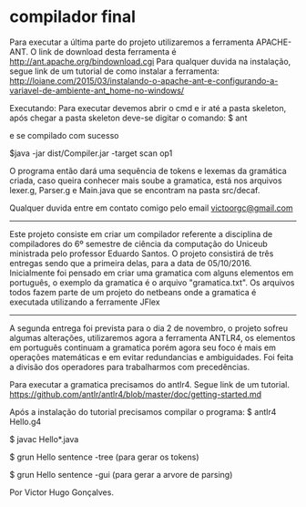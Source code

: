 # compilador final
 Para executar a última parte do projeto utilizaremos a ferramenta APACHE-ANT. 
 O link de download desta ferramenta é http://ant.apache.org/bindownload.cgi
 Para qualquer duvida na instalação, segue link de um tutorial de como instalar a ferramenta: http://loiane.com/2015/03/instalando-o-apache-ant-e-configurando-a-variavel-de-ambiente-ant_home-no-windows/
 
 Executando: 
  Para executar devemos abrir o cmd e ir até a pasta skeleton, após chegar a pasta skeleton deve-se digitar o comando:
  $ ant
  
  e se compilado com sucesso
  
  $java -jar dist/Compiler.jar -target scan op1
  
  O programa então dará uma sequência de tokens e lexemas da gramática criada, caso queira conhecer mais soube a gramatica, está nos arquivos lexer.g, Parser.g e Main.java que se encontram na pasta src/decaf.
  
  Qualquer duvida entre em contato comigo pelo email victoorgc@gmail.com


--------------------------------------------------------------------------------------------------------------------------------
  Este projeto consiste em criar um compilador referente a disciplina de compiladores do 6º semestre de ciência da computação do Uniceub ministrada pelo professor Eduardo Santos.
  O projeto consistirá de três entregas sendo que a primeira delas, para a data de 05/10/2016.
  Inicialmente foi pensado em criar uma gramatica com alguns elementos em português, o exemplo da gramatica é o arquivo "gramatica.txt".
  Os arquivos todos fazem parte de um projeto do netbeans onde a gramatica é executada utilizando a ferramente JFlex
  
  
-----------------------------------------------------------------------------------------------------------------------------

A segunda entrega foi prevista para o dia 2 de novembro, o projeto sofreu algumas alterações, utilizaremos agora a ferramenta ANTLR4, os elementos em português continuam a gramatica porém agora seu foco é mais em operações matemáticas e em evitar redundancias e ambiguidades. Foi feita a divisão dos operadores para trabalharmos com precedências. 

Para executar a gramatica precisamos do antlr4. Segue link de um tutorial. https://github.com/antlr/antlr4/blob/master/doc/getting-started.md

Após a instalação do tutorial precisamos compilar o programa:
$ antlr4 Hello.g4

$ javac Hello*.java

$ grun Hello sentence -tree (para gerar os tokens)

$ grun Hello sentence -gui (para gerar a arvore de parsing)
  
  Por
    Victor Hugo Gonçalves.
  
